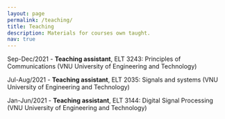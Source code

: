 ```yaml
---
layout: page
permalink: /teaching/
title: Teaching
description: Materials for courses own taught.
nav: true
---
```


Sep-Dec/2021 - **Teaching assistant**, ELT 3243: Principles of Communications (VNU University of Engineering and Technology)

Jul-Aug/2021 - **Teaching assistant**, ELT 2035: Signals and systems (VNU University of Engineering and Technology)

Jan-Jun/2021 - **Teaching assistant**, ELT 3144: Digital Signal Processing (VNU University of Engineering and Technology)